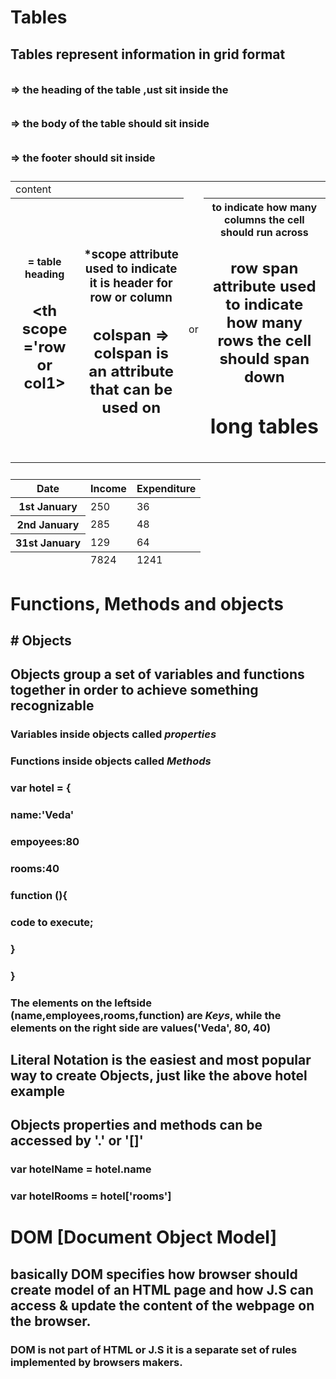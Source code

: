 # Tables

## Tables represent information in grid format

### <table>
###     <tr>
###         <td>content</td>
###     </tr>
### </tables>

## <th> = table heading
## <th scope ='row or col1><th>
### *scope attribute used to indicate it is header for row or column

## colspan => colspan is an attribute that can be used on <td> or <th> to indicate how many columns the cell should run across
## row span attribute used to indicate how many rows the cell should span down

# long tables
## <thead> => the heading of the table ,ust sit inside the <thead>
## <tbody> => the body of the table should sit inside <tbody>
## <tfoot> => the footer should sit inside <tfoot>
### <table>
 ### <thead>
 ### <tr>
 ### <th>Date</th>
 ### <th>Income</th>
 ### <th>Expenditure</th>
 ### </tr>
 ### </thead>
 ### <tbody>
 ### <tr>
 ### <th>1st January</th>
 ### <td>250</td>
 ### <td>36</td>
 ### </tr>
 ### <tr>
 ### <th>2nd January</th>
 ### <td>285</td>
 ### <td>48</td>
 ### </tr>
 ### <!-- additional rows as above -->
 ### <tr>
 ### <th>31st January</th>
 ### <td>129</td>
 ### <td>64</td>
 ### </tr>
 ### </tbody>
 ### <tfoot>
 ### <tr>
 ### <td></td>
 ### <td>7824</td>
 ### <td>1241</td>
 ### </tr>
 ### </tfoot>
### </table>


# Functions, Methods and objects
## # Objects

## Objects group a set of variables and functions together in order to achieve something recognizable

### Variables inside objects called *properties*

### Functions inside objects called *Methods*

### var hotel = {
### name:'Veda'
### empoyees:80
### rooms:40
### function (){
###   code to execute;
###   }
### }

### The elements on the leftside (name,employees,rooms,function) are *Keys*, while the elements on the right side are values('Veda', 80, 40)


## Literal Notation is the easiest and most popular way to create Objects, just like the above hotel example

## Objects properties and methods can be accessed by '.' or '[]'
### var hotelName = hotel.name
### var hotelRooms = hotel['rooms']


# DOM [Document Object Model]
## basically DOM specifies how browser should create model of an HTML page and how J.S can access & update the content of the webpage on the browser.

### DOM is not part of HTML or J.S it is a separate set of rules implemented by browsers makers.